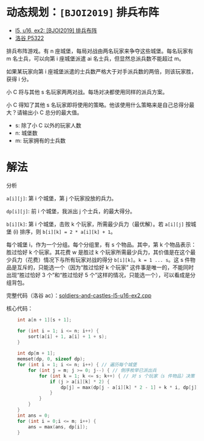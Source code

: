 # 动态规划：`[BJOI2019]` 排兵布阵

* [l5, u16, ex2: [BJOI2019] 排兵布阵](https://oj.youdao.com/course/37/285/1#/1/14238)
* [洛谷 P5322](https://www.luogu.com.cn/problem/P5322)

排兵布阵游戏。有 n 座城堡，每局对战由两名玩家来争夺这些城堡。每名玩家有 m 名士兵，可以向第 i 座城堡派遣 ai 名士兵，但显然总派兵数不能超过 m。

如果某玩家向第 i 座城堡派遣的士兵数严格大于对手派兵数的两倍，则该玩家胜，获得 i 分。

小 C 将与其他 s 名玩家两两对战。每场对决都使用同样的派兵方案。

小 C 得知了其他 s 名玩家即将使用的策略。他该使用什么策略来是自己总得分最大？请输出小 C 总分的最大值。

* s: 除了小 C 以外的玩家人数
* n: 城堡数
* m: 玩家拥有的士兵数

# 解法

分析

`a[i][j]`: 第 i 个城堡，第 j 个玩家投放的兵力。

`dp[i][j]`: 前 i 个城堡，我派出 j 个士兵，的最大得分。

`b[i][k]`: 第 i 个城堡，击败 k 个玩家，所需最少兵力（最优解）。若 `a[i][j]` 按城堡 (i) 排序，则 `b[i][k] = 2 * a[i][k] + 1`。

每个城堡 i，作为一个分组。每个分组里，有 s 个物品。其中，第 k 个物品表示：胜过恰好 k 个玩家。其花费 w 是胜过 k 个玩家所需最少兵力，其价值是在这个最少兵力（花费）情况下与所有玩家对战的得分 `b[i][k]`。`k = 1 ... s`。这 s 件物品是互斥的，只能选一个（因为“胜过恰好 k 个玩家” 这件事是唯一的，不能同时出现“胜过恰好 3 个”和“胜过恰好 5 个”这样的情况，只能选一个），可以看成是分组背包。

完整代码（洛谷 ac）：[soldiers-and-castles-l5-u16-ex2.cpp](code/soldiers-and-castles-l5-u16-ex2.cpp) 

核心代码：

```cpp
    int a[n + 1][s + 1];

    for (int i = 1; i <= n; i++) {
        sort(a[i] + 1, a[i] + 1 + s);
    }
    
    int dp[m + 1];
    memset(dp, 0, sizeof dp);
    for (int i = 1; i <= n; i++) { // 遍历每个城堡
        for (int j = m; j >= 0; j--) { // 倒序枚举已派出兵
            for (int k = 1; k <= s; k++) { // 对 s 个玩家（s 件物品）决策
                if (j > a[i][k] * 2) {
                    dp[j] = max(dp[j - a[i][k] * 2 - 1] + k * i, dp[j]);
                }
            }
        }
    }
    int ans = 0;
    for (int i = 0;i <= m; i++) {
        ans = max(ans, dp[i]);
    }
```
